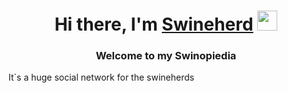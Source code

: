 <h1 align="center">Hi there, I'm <a href="https://github.com/Ludeezee" target="_blank">Swineherd</a> 
<img src="https://github.com/blackcater/blackcater/raw/main/images/Hi.gif" height="32"/></h1>
<h3 align="center">Welcome to my Swinopiedia </h3>
<p>It`s a huge social network for the swineherds</p>
